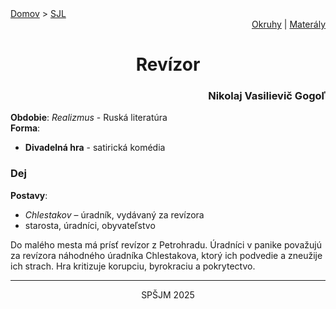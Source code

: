 <div align="center">
    <div align="left">
        <a href="/README.md">Domov</a>
        >
        <a href="../SLOVENCINA.md">SJL</a>
    </div>
    <div align="right">
        <a href="../ustne-okruhy.org.md">Okruhy</a>
        |
        <a href="https://drive.google.com/drive/u/1/folders/1hWhZNvgWC-8cb7jK5zRorX9WfCzyq_WF">Materály</a>
    </div>
<h1>Revízor</h1>
    <div align="right">
        <h3>Nikolaj Vasilievič Gogoľ</h3>
    </div>
</div>

__Obdobie__: _Realizmus_ - Ruská literatúra  
__Forma__:  
- **Divadelná hra** - satirická komédia

### Dej
__Postavy__:  
- *Chlestakov* – úradník, vydávaný za revízora  
- starosta, úradníci, obyvateľstvo

Do malého mesta má prísť revízor z Petrohradu. Úradníci v panike považujú za revízora náhodného úradníka Chlestakova, ktorý ich podvedie a zneužije ich strach. Hra kritizuje korupciu, byrokraciu a pokrytectvo.

---
<div align="center">
    <p>SPŠJM 2025</p>
</div>